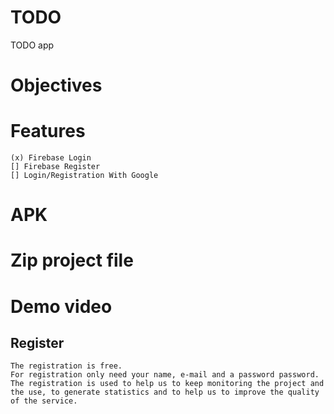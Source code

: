 # TODO

TODO app 

# Objectives


# Features

    (x) Firebase Login
    [] Firebase Register
    [] Login/Registration With Google



# APK

# Zip project file

# Demo video

## Register

    The registration is free.
    For registration only need your name, e-mail and a password password.
    The registration is used to help us to keep monitoring the project and the use, to generate statistics and to help us to improve the quality of the service.

